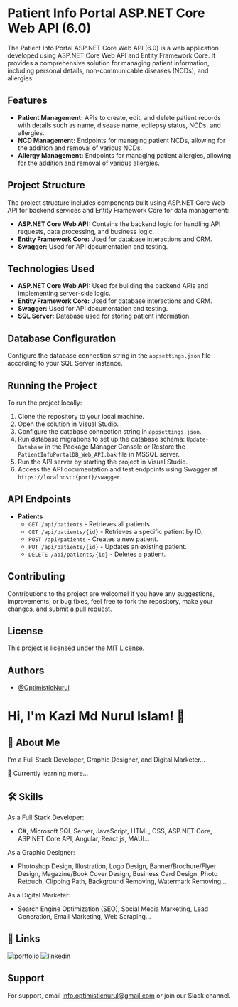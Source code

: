 # Patient Info Portal ASP.NET Core Web API (6.0)

The Patient Info Portal ASP.NET Core Web API (6.0) is a web application developed using ASP.NET Core Web API and Entity Framework Core. It provides a comprehensive solution for managing patient information, including personal details, non-communicable diseases (NCDs), and allergies.

## Features

- **Patient Management:** APIs to create, edit, and delete patient records with details such as name, disease name, epilepsy status, NCDs, and allergies.
- **NCD Management:** Endpoints for managing patient NCDs, allowing for the addition and removal of various NCDs.
- **Allergy Management:** Endpoints for managing patient allergies, allowing for the addition and removal of various allergies.

## Project Structure

The project structure includes components built using ASP.NET Core Web API for backend services and Entity Framework Core for data management:

- **ASP.NET Core Web API:** Contains the backend logic for handling API requests, data processing, and business logic.
- **Entity Framework Core:** Used for database interactions and ORM.
- **Swagger:** Used for API documentation and testing.

## Technologies Used

- **ASP.NET Core Web API:** Used for building the backend APIs and implementing server-side logic.
- **Entity Framework Core:** Used for database interactions and ORM.
- **Swagger:** Used for API documentation and testing.
- **SQL Server:** Database used for storing patient information.

## Database Configuration

Configure the database connection string in the `appsettings.json` file according to your SQL Server instance.

## Running the Project

To run the project locally:

1. Clone the repository to your local machine.
2. Open the solution in Visual Studio.
3. Configure the database connection string in `appsettings.json`.
4. Run database migrations to set up the database schema: `Update-Database` in the Package Manager Console or Restore the `PatientInfoPortalDB_Web_API.bak` file in MSSQL server.
5. Run the API server by starting the project in Visual Studio.
6. Access the API documentation and test endpoints using Swagger at `https://localhost:{port}/swagger`.

## API Endpoints

- **Patients**
  - `GET /api/patients` - Retrieves all patients.
  - `GET /api/patients/{id}` - Retrieves a specific patient by ID.
  - `POST /api/patients` - Creates a new patient.
  - `PUT /api/patients/{id}` - Updates an existing patient.
  - `DELETE /api/patients/{id}` - Deletes a patient.

## Contributing

Contributions to the project are welcome! If you have any suggestions, improvements, or bug fixes, feel free to fork the repository, make your changes, and submit a pull request.

## License

This project is licensed under the [MIT License](LICENSE).

## Authors

- [@OptimisticNurul](https://github.com/OptimisticNurul)

# Hi, I'm Kazi Md Nurul Islam! 👋

## 🚀 About Me

I'm a Full Stack Developer, Graphic Designer, and Digital Marketer...

🧠 Currently learning more...

## 🛠 Skills

As a Full Stack Developer:
- C#, Microsoft SQL Server, JavaScript, HTML, CSS, ASP.NET Core, ASP.NET Core API, Angular, React.js, MAUI...

As a Graphic Designer:
- Photoshop Design, Illustration, Logo Design, Banner/Brochure/Flyer Design, Magazine/Book Cover Design, Business Card Design, Photo Retouch, Clipping Path, Background Removing, Watermark Removing...

As a Digital Marketer:
- Search Engine Optimization (SEO), Social Media Marketing, Lead Generation, Email Marketing, Web Scraping...

## 🔗 Links

[![portfolio](https://img.shields.io/badge/my_portfolio-000?style=for-the-badge&logo=ko-fi&logoColor=white)](https://github.com/OptimisticNurul/)
[![linkedin](https://img.shields.io/badge/linkedin-0A66C2?style=for-the-badge&logo=linkedin&logoColor=white)](https://www.linkedin.com/in/optimisticnurul/)

## Support

For support, email info.optimisticnurul@gmail.com or join our Slack channel.